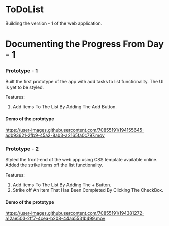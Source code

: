 # ToDoList

Building the version - 1 of the web application. 

<h1> Documenting the Progress From Day - 1</h1>

<h3> Prototype - 1 </h3>
<p> Built the first prototype of the app with add tasks to list functionality. The UI is yet to be styled. <p>
<p>
Features: 
<ol>
<li>Add Items To The List By Adding The Add Button. </li> 
</ol></p>  
<h4>Demo of the prototype</h4>

https://user-images.githubusercontent.com/70855191/194155645-adb93621-2fb9-45a2-8ab3-a2165fa0c797.mov


<h3> Prototype - 2 </h3>
<p> Styled the front-end of the web app using CSS template available online. Added the strike items off the list functionality. 
<p>
Features: 
<ol>
<li>Add Items To The List By Adding The + Button. </li>
<li>Strike off An Item That Has Been Completed By Clicking The CheckBox. </li>
</ol></p>
<h4>Demo of the prototype</h4>


https://user-images.githubusercontent.com/70855191/194381272-a12ae503-2ff7-4cea-b208-44aa5531b499.mov





